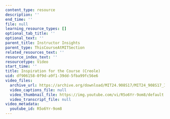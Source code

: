 ```yaml
---
content_type: resource
description: ''
end_time: ''
file: null
learning_resource_types: []
optional_tab_title: ''
optional_text: ''
parent_title: Instructor Insights
parent_type: ThisCourseAtMITSection
related_resources_text: ''
resource_index_text: ''
resourcetype: Video
start_time: ''
title: Inspiration for the Course (Creole)
uid: df906158-0f9d-a9f1-39dd-5fba99fc56e6
video_files:
  archive_url: https://archive.org/download/MIT24.908S17/MIT24_908S17_Inspiration_for_Course_Creole_300k.mp4
  video_captions_file: null
  video_thumbnail_file: https://img.youtube.com/vi/R5o6Yr-9om8/default.jpg
  video_transcript_file: null
video_metadata:
  youtube_id: R5o6Yr-9om8
---
```

